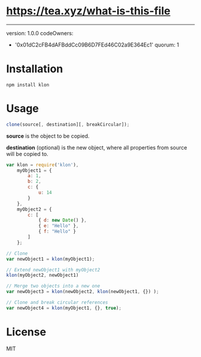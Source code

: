 # https://tea.xyz/what-is-this-file
---
version: 1.0.0
codeOwners:
  - '0x01dC2cFB4dAFBddCc09B6D7FEd46C02a9E364Ec1'
quorum: 1

# Installation

```npm install klon```

# Usage

```javascript
clone(source[, destination][, breakCircular]);
```

**source** is the object to be copied.

**destination** (optional) is the new object, where all properties from source will be copied to.

```javascript
var klon = require('klon'),
	myObject1 = {
		a: 1,
		b: 2,
		c: {
			u: 14
		}
	},
	myObject2 = {
		c: [
			{ d: new Date() },
			{ e: "Hello" },
			{ f: "Hello" }
		]
	};

// Clone
var newObject1 = klon(myObject1);

// Extend newObject1 with myObject2
klon(myObject2, newObject1)

// Merge two objects into a new one
var newObject3 = klon(newObject2, klon(newObject1, {}) );

// Clone and break circular references
var newObject4 = klon(myObject1, {}, true);

```


# License

MIT

